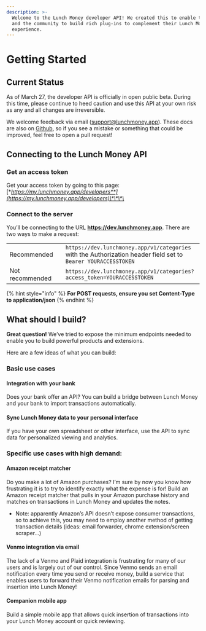 ```yaml
---
description: >-
  Welcome to the Lunch Money developer API! We created this to enable the user
  and the community to build rich plug-ins to complement their Lunch Money
  experience.
---
```


# Getting Started

## Current Status

As of March 27, the developer API is officially in open public beta. During this time, please continue to heed caution and use this API at your own risk as any and all changes are irreversible.

We welcome feedback via email \(support@lunchmoney.app\). These docs are also on [Github](https://github.com/lunch-money/api-docs), so if you see a mistake or something that could be improved, feel free to open a pull request!

## Connecting to the Lunch Money API

### Get an access token

Get your access token by going to this page: [**https://my.lunchmoney.app/developers**](https://my.lunchmoney.app/developers)\*\*\*\*

### **Connect to the server**

You’ll be connecting to the URL **https://dev.lunchmoney.app**. There are two ways to make a request:

|  |  |  |
| :--- | :--- | :--- |
| Recommended |  | `https://dev.lunchmoney.app/v1/categories` with the Authorization header field set to `Bearer YOURACCESSTOKEN` |
| Not recommended |  | `https://dev.lunchmoney.app/v1/categories?access_token=YOURACCESSTOKEN` |

{% hint style="info" %}
**For POST requests, ensure you set Content-Type to application/json**
{% endhint %}

## What should I build?

**Great question!** We’ve tried to expose the minimum endpoints needed to enable you to build powerful products and extensions. 

Here are a few ideas of what you can build: 

### Basic use cases

#### Integration with your bank

Does your bank offer an API? You can build a bridge between Lunch Money and your bank to import transactions automatically.

#### Sync Lunch Money data to your personal interface

If you have your own spreadsheet or other interface, use the API to sync data for personalized viewing and analytics.

### Specific use cases with high demand:

#### Amazon receipt matcher

Do you make a lot of Amazon purchases? I’m sure by now you know how frustrating it is to try to identify exactly what the expense is for! Build an Amazon receipt matcher that pulls in your Amazon purchase history and matches on transactions in Lunch Money and updates the notes.

* Note: apparently Amazon’s API doesn’t expose consumer transactions, so to achieve this, you may need to employ another method of getting transaction details \(ideas: email forwarder, chrome extension/screen scraper…\)

#### Venmo integration via email

The lack of a Venmo and Plaid integration is frustrating for many of our users and is largely out of our control.  Since Venmo sends an email notification every time you send or receive money, build a service that enables users to forward their Venmo notification emails for parsing and insertion into Lunch Money!

#### Companion mobile app

Build a simple mobile app that allows quick insertion of transactions into your Lunch Money account or quick reviewing.

